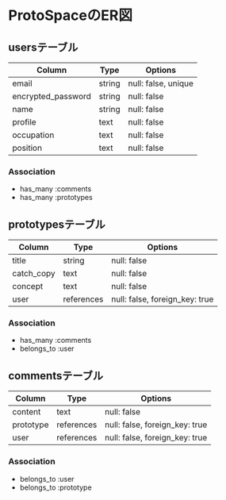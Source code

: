 # ProtoSpaceのER図

## usersテーブル

|  Column            |  Type      |  Options                       |
| ------------------ | ---------- | ------------------------------ |
| email              | string     | null: false, unique            |
| encrypted_password | string     | null: false                    |
| name               | string     | null: false                    |
| profile            | text       | null: false                    |
| occupation         | text       | null: false                    |
| position           | text       | null: false                    |

### Association

- has_many :comments
- has_many :prototypes


## prototypesテーブル

|  Column            |  Type      |  Options                       |
| ------------------ | ---------- | ------------------------------ |
| title              | string     | null: false                    |
| catch_copy         | text       | null: false                    |
| concept            | text       | null: false                    |
| user               | references | null: false, foreign_key: true |

### Association

- has_many :comments
- belongs_to :user


## commentsテーブル

|  Column            |  Type      |  Options                       |
| ------------------ | ---------- | ------------------------------ |
| content            | text       | null: false                    |
| prototype          | references | null: false, foreign_key: true |
| user               | references | null: false, foreign_key: true |

### Association

- belongs_to :user
- belongs_to :prototype

